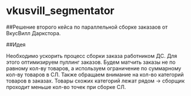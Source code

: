 # vkusvill_segmentator

##Решение второго кейса по параллельной сборке заказаов от ВкусВилл Даркстора. 

##Идея

Необходимо ускорить процесс сборки заказа работником ДС. Для этого оптимизируем пуллинг заказов. Будем матчить заказы не по равному кол-ву товаров, а используем ограничение по суммарному кол-ву товаров в СЛ. Также обращаем внимание на кол-во категорий товаров в заказах. Товары схожих категорий лежат рядом -> сборщик проходит меньше кол-во точек при сборке СЛ.

